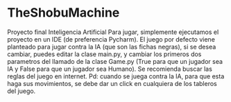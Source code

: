 # TheShobuMachine
Proyecto final Inteligencia Artificial 
Para jugar, simplemente ejecutamos el proyecto en un IDE (de preferencia Pycharm).                                                    El juego por defecto viene planteado para jugar contra la IA (que son las fichas negras), si se desea cambiar, puedes editar la clase main.py, y cambiar los primeros dos parametros del llamado de la clase Game.py (True para que un jugador sea IA y False para que un jugador sea Humano). Se recomienda buscar las reglas del juego en internet. Pd: cuando se juega contra la IA, para que esta haga sus movimientos, se debe dar un click en cualquiera de los tableros del juego.
